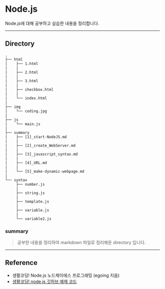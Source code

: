 # Node.js

Node.js에 대해 공부하고 실습한 내용을 정리합니다.

---

## Directory

```
.
├── html
|    ├── 1.html
|    |
|    ├── 2.html
|    |
|    ├── 3.html
|    |
|    ├── checkbox.html
|    |
|    └── index.html
|
├── img
|    └── coding.jpg
|
├── js
|    └── main.js
|
├── summary
|    ├── [1]_start-NodeJS.md
|    |
|    ├── [2]_create_WebServer.md
|    |
|    ├── [3]_javascript_syntax.md
|    |
|    ├── [4]_URL.md
|    |
|    └── [5]_make-dynamic-webpage.md
| 
└── syntax
     ├── number.js
     |
     ├── string.js
     |
     ├── template.js
     |
     ├── variable.js
     |
     └── variable2.js
```

### summary

> 공부한 내용을 정리하여 markdown 파일로 정리해둔 directory 입니다.

---
## Reference

- 생활코딩! Node.js 노드제이에스 프로그래밍 (egoing 지음)
- [생활코딩! node.js 깃허브 예제 코드](https://github.com/wikibook/nodejs)
